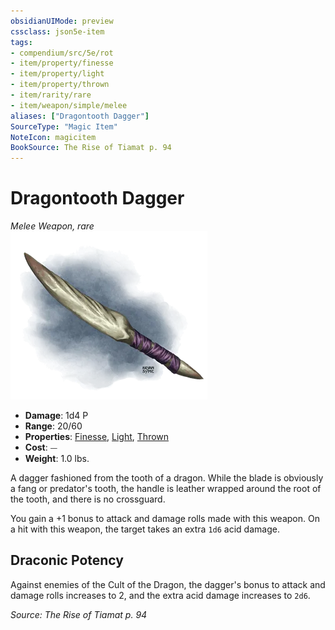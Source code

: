 ```yaml
---
obsidianUIMode: preview
cssclass: json5e-item
tags:
- compendium/src/5e/rot
- item/property/finesse
- item/property/light
- item/property/thrown
- item/rarity/rare
- item/weapon/simple/melee
aliases: ["Dragontooth Dagger"]
SourceType: "Magic Item"
NoteIcon: magicitem
BookSource: The Rise of Tiamat p. 94
---
```

# Dragontooth Dagger
*Melee Weapon, rare*  
![](https://raw.githubusercontent.com/5etools-mirror-2/5etools-img/main/items/RoT/Dragontooth%20Dagger.webp#right)  

- **Damage**: 1d4 P
- **Range**: 20/60
- **Properties**: [Finesse](/2-Mechanics/CLI/rules/item-properties.md#Finesse), [Light](/2-Mechanics/CLI/rules/item-properties.md#Light), [Thrown](/2-Mechanics/CLI/rules/item-properties.md#Thrown)
- **Cost**: ⏤
- **Weight**: 1.0 lbs.

A dagger fashioned from the tooth of a dragon. While the blade is obviously a fang or predator's tooth, the handle is leather wrapped around the root of the tooth, and there is no crossguard.

You gain a +1 bonus to attack and damage rolls made with this weapon. On a hit with this weapon, the target takes an extra `1d6` acid damage.

## Draconic Potency

Against enemies of the Cult of the Dragon, the dagger's bonus to attack and damage rolls increases to 2, and the extra acid damage increases to `2d6`.

*Source: The Rise of Tiamat p. 94*